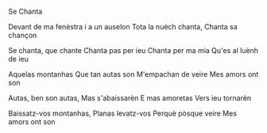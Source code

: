 Se Chanta

Devant de ma fenèstra
i a un auselon
Tota la nuèch chanta,
Chanta sa chançon

Se chanta, que chante
Chanta pas per ieu
Chanta per ma mia
Qu'es al luènh de ieu

Aquelas montanhas
Que tan autas son
M'empachan de veire
Mes amors ont son

Autas, ben son autas,
Mas s'abaissarèn
E mas amoretas
Vers ieu tornarèn

Baissatz-vos montanhas,
Planas levatz-vos
Perquè pòsque veire
Mes amors ont son